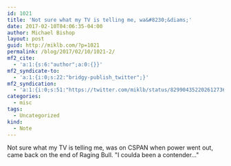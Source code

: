 ```yaml
---
id: 1021
title: 'Not sure what my TV is telling me, wa&#8230;&diams;'
date: 2017-02-10T04:06:35-04:00
author: Michael Bishop
layout: post
guid: http://miklb.com/?p=1021
permalink: /blog/2017/02/10/1021-2/
mf2_cite:
  - 'a:1:{s:6:"author";a:0:{}}'
mf2_syndicate-to:
  - 'a:1:{i:0;s:22:"bridgy-publish_twitter";}'
mf2_syndication:
  - 'a:1:{i:0;s:51:"https://twitter.com/miklb/status/829904352202612736";}'
categories:
  - misc
tags:
  - Uncategorized
kind:
  - Note
---
```

Not sure what my TV is telling me, was on CSPAN when power went out, came back on the end of Raging Bull. "I coulda been a contender…"